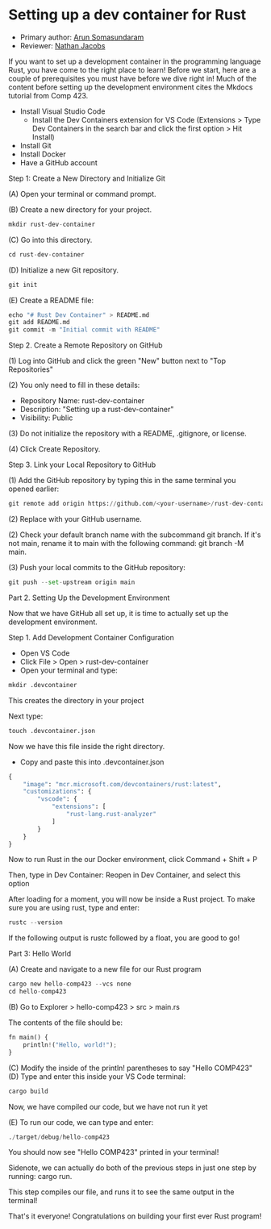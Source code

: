 # Setting up a dev container for Rust

* Primary author: [Arun Somasundaram](https://github.com/asomasu2)
* Reviewer: [Nathan Jacobs](https://github.com/nathjaco1016)

If you want to set up a development container in the programming language Rust, you have come to the right place to learn! Before we start, here are a couple of prerequisites you must have before we dive right in! Much of the content before setting up the development environment cites the Mkdocs tutorial from Comp 423. 

- Install Visual Studio Code
    - Install the Dev Containers extension for VS Code (Extensions > Type Dev Containers in the search bar and click the first option > Hit Install)
- Install Git
- Install Docker
- Have a GitHub account

Step 1: Create a New Directory and Initialize Git

(A) Open your terminal or command prompt.

(B) Create a new directory for your project.
``` py
mkdir rust-dev-container
```
(C) Go into this directory.
``` py
cd rust-dev-container
```
(D) Initialize a new Git repository.
``` py
git init
```
(E) Create a README file:
``` py
echo "# Rust Dev Container" > README.md
git add README.md
git commit -m "Initial commit with README"
```
Step 2. Create a Remote Repository on GitHub

(1) Log into GitHub and click the green "New" button next to "Top Repositories"

(2) You only need to fill in these details:

- Repository Name: rust-dev-container
- Description: "Setting up a rust-dev-container"
- Visibility: Public

(3) Do not initialize the repository with a README, .gitignore, or license.

(4) Click Create Repository.

Step 3. Link your Local Repository to GitHub

(1) Add the GitHub repository by typing this in the same terminal you opened earlier:
```py
git remote add origin https://github.com/<your-username>/rust-dev-container.git
```
(2) Replace <your-username> with your GitHub username.

(2) Check your default branch name with the subcommand git branch. If it's not main, rename it to main with the following command: git branch -M main.

(3) Push your local commits to the GitHub repository:
```py
git push --set-upstream origin main
```

Part 2. Setting Up the Development Environment

Now that we have GitHub all set up, it is time to actually set up the development environment.

Step 1. Add Development Container Configuration

- Open VS Code
- Click File > Open > rust-dev-container
- Open your terminal and type:
```py
mkdir .devcontainer
```
This creates the directory in your project

Next type:
```py
touch .devcontainer.json
```

Now we have this file inside the right directory.

- Copy and paste this into .devcontainer.json
```py
{
    "image": "mcr.microsoft.com/devcontainers/rust:latest",
    "customizations": {
        "vscode": {
            "extensions": [
                "rust-lang.rust-analyzer"
            ]
        }
    }
}
```

Now to run Rust in the our Docker environment, click Command + Shift + P

Then, type in Dev Container: Reopen in Dev Container, and select this option

After loading for a moment, you will now be inside a Rust project. To make sure you are using rust, type and enter:

```py
rustc --version
```
If the following output is rustc followed by a float, you are good to go!

Part 3: Hello World

(A) Create and navigate to a new file for our Rust program

```py
cargo new hello-comp423 --vcs none
cd hello-comp423
```

(B) Go to Explorer > hello-comp423 > src > main.rs

The contents of the file should be:

```py
fn main() {
    println!("Hello, world!");
}
```

(C) Modify the inside of the println! parentheses to say "Hello COMP423"
(D) Type and enter this inside your VS Code terminal:
```py
cargo build
```
Now, we have compiled our code, but we have not run it yet

(E) To run our code, we can type and enter:

```py
./target/debug/hello-comp423
```

You should now see "Hello COMP423" printed in your terminal!

Sidenote, we can actually do both of the previous steps in just one step by running: cargo run.

This step compiles our file, and runs it to see the same output in the terminal!

That's it everyone! Congratulations on building your first ever Rust program!